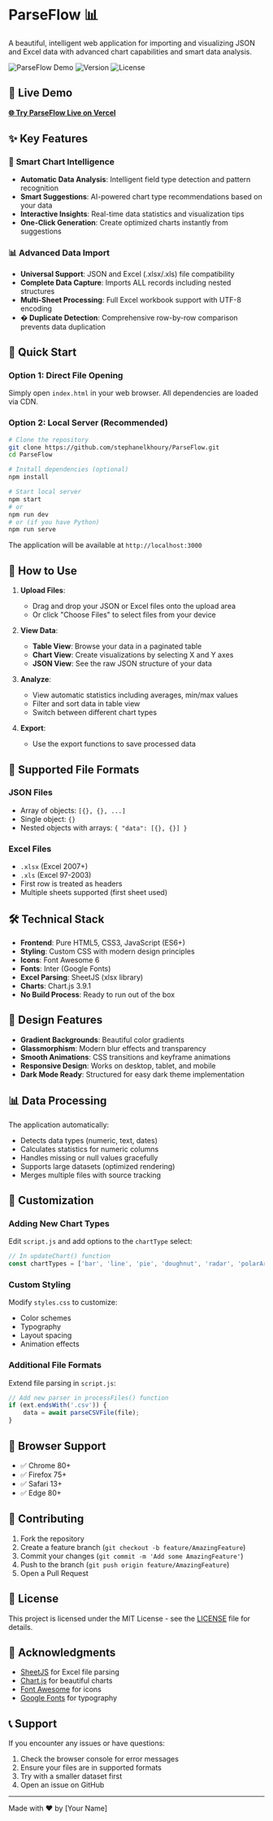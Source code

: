 # ParseFlow 📊

A beautiful, intelligent web application for importing and visualizing JSON and Excel data with advanced chart capabilities and smart data analysis.

![ParseFlow Demo](https://img.shields.io/badge/Status-Active-green?style=for-the-badge) ![Version](https://img.shields.io/badge/Version-2.0.0-blue?style=for-the-badge) ![License](https://img.shields.io/badge/License-MIT-yellow?style=for-the-badge)

## 🚀 Live Demo

**[🌐 Try ParseFlow Live on Vercel](https://parseflow.vercel.app)**

## ✨ Key Features

### 🧠 **Smart Chart Intelligence**
- **Automatic Data Analysis**: Intelligent field type detection and pattern recognition
- **Smart Suggestions**: AI-powered chart type recommendations based on your data
- **Interactive Insights**: Real-time data statistics and visualization tips
- **One-Click Generation**: Create optimized charts instantly from suggestions

### 📊 **Advanced Data Import**
- **Universal Support**: JSON and Excel (.xlsx/.xls) file compatibility
- **Complete Data Capture**: Imports ALL records including nested structures
- **Multi-Sheet Processing**: Full Excel workbook support with UTF-8 encoding
- **� Duplicate Detection**: Comprehensive row-by-row comparison prevents data duplication

## 🚀 Quick Start

### Option 1: Direct File Opening
Simply open `index.html` in your web browser. All dependencies are loaded via CDN.

### Option 2: Local Server (Recommended)
```bash
# Clone the repository
git clone https://github.com/stephanelkhoury/ParseFlow.git
cd ParseFlow

# Install dependencies (optional)
npm install

# Start local server
npm start
# or
npm run dev
# or (if you have Python)
npm run serve
```

The application will be available at `http://localhost:3000`

## 📖 How to Use

1. **Upload Files**: 
   - Drag and drop your JSON or Excel files onto the upload area
   - Or click "Choose Files" to select files from your device

2. **View Data**:
   - **Table View**: Browse your data in a paginated table
   - **Chart View**: Create visualizations by selecting X and Y axes
   - **JSON View**: See the raw JSON structure of your data

3. **Analyze**:
   - View automatic statistics including averages, min/max values
   - Filter and sort data in table view
   - Switch between different chart types

4. **Export**:
   - Use the export functions to save processed data

## 📁 Supported File Formats

### JSON Files
- Array of objects: `[{}, {}, ...]`
- Single object: `{}`
- Nested objects with arrays: `{ "data": [{}, {}] }`

### Excel Files
- `.xlsx` (Excel 2007+)
- `.xls` (Excel 97-2003)
- First row is treated as headers
- Multiple sheets supported (first sheet used)

## 🛠️ Technical Stack

- **Frontend**: Pure HTML5, CSS3, JavaScript (ES6+)
- **Styling**: Custom CSS with modern design principles
- **Icons**: Font Awesome 6
- **Fonts**: Inter (Google Fonts)
- **Excel Parsing**: SheetJS (xlsx library)
- **Charts**: Chart.js 3.9.1
- **No Build Process**: Ready to run out of the box

## 🎨 Design Features

- **Gradient Backgrounds**: Beautiful color gradients
- **Glassmorphism**: Modern blur effects and transparency
- **Smooth Animations**: CSS transitions and keyframe animations
- **Responsive Design**: Works on desktop, tablet, and mobile
- **Dark Mode Ready**: Structured for easy dark theme implementation

## 📊 Data Processing

The application automatically:
- Detects data types (numeric, text, dates)
- Calculates statistics for numeric columns
- Handles missing or null values gracefully
- Supports large datasets (optimized rendering)
- Merges multiple files with source tracking

## 🔧 Customization

### Adding New Chart Types
Edit `script.js` and add options to the `chartType` select:
```javascript
// In updateChart() function
const chartTypes = ['bar', 'line', 'pie', 'doughnut', 'radar', 'polarArea'];
```

### Custom Styling
Modify `styles.css` to customize:
- Color schemes
- Typography
- Layout spacing
- Animation effects

### Additional File Formats
Extend file parsing in `script.js`:
```javascript
// Add new parser in processFiles() function
if (ext.endsWith('.csv')) {
    data = await parseCSVFile(file);
}
```

## 📱 Browser Support

- ✅ Chrome 80+
- ✅ Firefox 75+
- ✅ Safari 13+
- ✅ Edge 80+

## 🤝 Contributing

1. Fork the repository
2. Create a feature branch (`git checkout -b feature/AmazingFeature`)
3. Commit your changes (`git commit -m 'Add some AmazingFeature'`)
4. Push to the branch (`git push origin feature/AmazingFeature`)
5. Open a Pull Request

## 📄 License

This project is licensed under the MIT License - see the [LICENSE](LICENSE) file for details.

## 🙏 Acknowledgments

- [SheetJS](https://github.com/SheetJS/sheetjs) for Excel file parsing
- [Chart.js](https://www.chartjs.org/) for beautiful charts
- [Font Awesome](https://fontawesome.com/) for icons
- [Google Fonts](https://fonts.google.com/) for typography

## 📞 Support

If you encounter any issues or have questions:
1. Check the browser console for error messages
2. Ensure your files are in supported formats
3. Try with a smaller dataset first
4. Open an issue on GitHub

---

Made with ❤️ by [Your Name]

